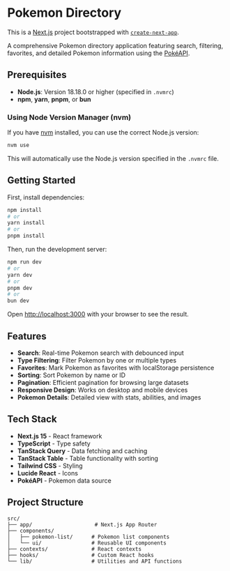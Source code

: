 # Pokemon Directory

This is a [Next.js](https://nextjs.org) project bootstrapped with [`create-next-app`](https://nextjs.org/docs/app/api-reference/cli/create-next-app).

A comprehensive Pokemon directory application featuring search, filtering, favorites, and detailed Pokemon information using the [PokéAPI](https://pokeapi.co/).

## Prerequisites

- **Node.js**: Version 18.18.0 or higher (specified in `.nvmrc`)
- **npm**, **yarn**, **pnpm**, or **bun**

### Using Node Version Manager (nvm)

If you have [nvm](https://github.com/nvm-sh/nvm) installed, you can use the correct Node.js version:

```bash
nvm use
```

This will automatically use the Node.js version specified in the `.nvmrc` file.

## Getting Started

First, install dependencies:

```bash
npm install
# or
yarn install
# or
pnpm install
```

Then, run the development server:

```bash
npm run dev
# or
yarn dev
# or
pnpm dev
# or
bun dev
```

Open [http://localhost:3000](http://localhost:3000) with your browser to see the result.

## Features

- **Search**: Real-time Pokemon search with debounced input
- **Type Filtering**: Filter Pokemon by one or multiple types
- **Favorites**: Mark Pokemon as favorites with localStorage persistence
- **Sorting**: Sort Pokemon by name or ID
- **Pagination**: Efficient pagination for browsing large datasets
- **Responsive Design**: Works on desktop and mobile devices
- **Pokemon Details**: Detailed view with stats, abilities, and images

## Tech Stack

- **Next.js 15** - React framework
- **TypeScript** - Type safety
- **TanStack Query** - Data fetching and caching
- **TanStack Table** - Table functionality with sorting
- **Tailwind CSS** - Styling
- **Lucide React** - Icons
- **PokéAPI** - Pokemon data source

## Project Structure

```
src/
├── app/                    # Next.js App Router
├── components/
│   ├── pokemon-list/      # Pokemon list components
│   └── ui/                # Reusable UI components
├── contexts/              # React contexts
├── hooks/                 # Custom React hooks
└── lib/                   # Utilities and API functions
```
